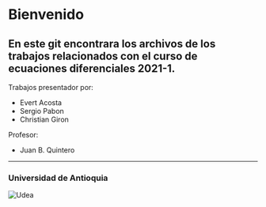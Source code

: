 # Bienvenido
En este git encontrara los archivos de los trabajos relacionados
con el curso de ecuaciones diferenciales 2021-1.<br>
-----------------------
Trabajos presentador por:
- Evert Acosta
- Sergio Pabon
- Christian Giron

Profesor:
- Juan B. Quintero
---------------
### Universidad de Antioquia
![Udea](https://lh3.googleusercontent.com/proxy/ew1H_3HVhb9Vwg1XuPTkluxazwtnfy2av6yl-vH3Dl46iY5jpWqpuOpp_UieTnO6RBdYlkVSP6m751YdkmmsqjQzl5HE632oa0GK6oUWPDRtNq0enfbgpnQriyuixaudWow-jfI34pc100MaO--7YzlubibEqHGJIlogYK2rg3IOP6DwxmPCFizzJSUzaAIZ15u2DZGjPsPRdez1jLiUjkCPLvzaEMvr7bPxpGpfmAgCYGD2Mc4wtQdGqEX39pk5O_1KlqpwHtDC5LHjYI9V0cptxIy1ngg8kUp7stZgmRP_QqDobQ)